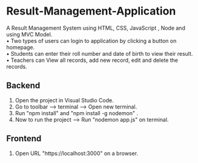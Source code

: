 # Result-Management-Application
A Result Management System using HTML, CSS, JavaScript , Node and using MVC Model.<br/>
• Two types of users can login to application by clicking a button on homepage.<br/>
• Students can enter their roll number and date of birth to view their result.<br/>
• Teachers can View all records, add new record, edit and delete the records.<br/>
  
## Backend 
1. Open the project in Visual Studio Code.
2. Go to toolbar --> terminal --> Open new terminal.
3. Run "npm install" and "npm install -g nodemon" .
4. Now to run the project --> Run "nodemon app.js" on terminal.
  
## Frontend
1. Open URL "https://localhost:3000" on a browser.
